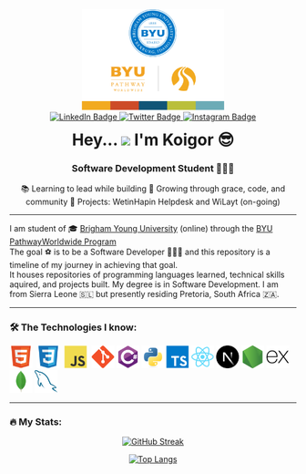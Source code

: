 <div id="intro" align="center">
    <img src="uni-logo.png" width="250">

<div id="Socials">
    <a href="https://www.linkedin.com/in/samuel-turay1/">
        <img src="https://img.shields.io/badge/LinkedIn-blue?style=for-the-badge&logo=linkedin&logoColor=white" alt="LinkedIn Badge"/>
  </a>
  <a href="https://twitter.com/koigor_f">
        <img src="https://img.shields.io/badge/Twitter-black?style=for-the-badge&logo=twitter&logoColor=white" alt="Twitter Badge"/>
  </a>
  <a href="https://www.instagram.com/koigor101/">
        <img src="https://img.shields.io/badge/Instagram-snow?style=for-the-badge&logo=instagram&logoColor=black" alt="Instagram Badge"/>
  </a>
</div>
<h1 style="margin-block-start: 15px ">
    Hey...
    <img src="https://media.giphy.com/media/hvRJCLFzcasrR4ia7z/giphy.gif" width="25px"/> 
    I'm Koigor 😎 
</h1>  
<h3>Software Development Student 👨🏾‍💻</h3>
📚 Learning to lead while building
🌱 Growing through grace, code, and community
🔭 Projects: WetinHapin Helpdesk and WiLayt (on-going)
</div>

---

I am student of 🎓 [Brigham Young University](https://www.byu.edu) (online) through the [BYU PathwayWorldwide Program](https://www.byupathway.org)  
The goal ⚽ is to be a Software Developer 👨🏾‍💻 and this repository is a timeline of my journey in achieving that goal.  
It houses repositories of programming languages learned, technical skills aquired, and projects built. My degree is in Software Development.
I am from Sierra Leone 🇸🇱 but presently residing Pretoria, South Africa 🇿🇦.

---

### :hammer_and_wrench: The Technologies I know:

<div>
  <img src="https://github.com/devicons/devicon/blob/master/icons/html5/html5-original.svg" title="HTML5" alt="HTML" width="40" height="40"/>&nbsp;
  <img src="https://github.com/devicons/devicon/blob/master/icons/css3/css3-original.svg" title="CSS3" alt="CSS" width="40" height="40"/>&nbsp;
  <img src="https://github.com/devicons/devicon/blob/master/icons/javascript/javascript-original.svg" title="JavaScript" alt="JavaScript" width="40" height="40"/>&nbsp;
  <img src="https://github.com/devicons/devicon/blob/master/icons/git/git-original.svg" title="Git" **alt="Git" width="40" height="40"/>
  <img src="https://github.com/devicons/devicon/blob/master/icons/csharp/csharp-original.svg" title="CSharp" **alt="CSharp" width="40" height="40"/>
  <img src="https://github.com/devicons/devicon/blob/master/icons/python/python-original.svg" title="Python" **alt="Python" width="40" height="40"/>
  <img src="https://github.com/devicons/devicon/blob/master/icons/typescript/typescript-original.svg" title="TypeScript" **alt="TypeScript" width="40" height="40"/>
  <img src="https://github.com/devicons/devicon/blob/master/icons/react/react-original.svg" title="React" **alt="React" width="40" height="40"/>
  <img src="https://github.com/devicons/devicon/blob/master/icons/nextjs/nextjs-original.svg" title="Nextjs" **alt="Nextjs" width="40" height="40"/>
  <img src="https://github.com/devicons/devicon/blob/master/icons/nodejs/nodejs-original.svg" title="Nodejs" **alt="Nodejs" width="40" height="40"/>
  <img src="https://github.com/devicons/devicon/blob/master/icons/express/express-original.svg" title="Express" **alt="Express" width="40" height="40"/>
  <img src="https://github.com/devicons/devicon/blob/master/icons/mongodb/mongodb-original.svg" title="Mongodb" **alt="Mongodb" width="40" height="40"/>
  <img src="https://github.com/devicons/devicon/blob/master/icons/mysql/mysql-original.svg" title="MySql" **alt="MySql" width="40" height="40"/>
</div>

---

### :fire: My Stats:

<div align="center">

[![GitHub Streak](https://github-readme-streak-stats.herokuapp.com?user=koigor97&theme=neon-dark&card_width=500)](https://git.io/streak-stats)

[![Top Langs](https://github-readme-stats.vercel.app/api/top-langs/?username=Koigor97&layout=compact&theme=vision-friendly-dark&card_width=500)](https://github.com/anuraghazra/github-readme-stats)

</div>

<!--
**Koigor97/Koigor97** is a ✨ _special_ ✨ repository because its `README.md` (this file) appears on your GitHub profile.
